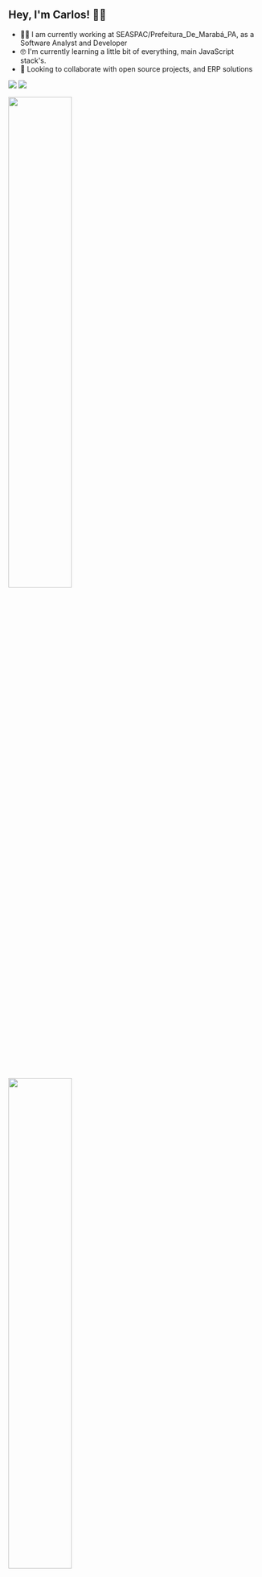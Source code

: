 ## Hey, I'm Carlos! 👨‍💻     


 - 👨‍💻 I am currently working at SEASPAC/Prefeitura_De_Marabá_PA, as a Software Analyst and Developer  
 - 🤓 I'm currently learning a little bit of everything, main JavaScript stack's. 
  - 👯 Looking to collaborate with open source projects, and ERP solutions 

  <a href="mailto:carlos.ti.infor@gmail.com" target="_blank"><img src="https://img.shields.io/badge/Gmail-D14836?style=for-the-badge&logo=gmail&logoColor=white" /><a/>
  <a href="https://www.linkedin.com/in/carlos-antonio-de-moura-lima-54398a65/" target="_blank"><img src="https://img.shields.io/badge/LinkedIn-0077B5?style=for-the-badge&logo=linkedin&logoColor=white" /><a/>
   

  
    
<img width="50%"  src="https://github-readme-stats.vercel.app/api?username=Carlosjw&theme=radical&hide=prs,issues,contribs&show_icons=true&PAT_1" />

<img width="50%" src="https://github-readme-stats.vercel.app/api/top-langs/?username=Carlosjw&layout=compact&theme=radical&PAT_1" />
   

   
<!-- [![Top Langs](https://github-readme-stats.vercel.app/api/top-langs/?username=jocgsousa&layout=compact)](https://github.com/anuraghazra/github-readme-stats) -->
    
<!-- [![Anurag's GitHub stats](https://github-readme-stats.vercel.app/api?username=jocgsousa)](https://github.com/anuraghazra/github-readme-stats) -->

<!-- <img width="50%"  src="https://github-readme-stats.vercel.app/api?username=jocgsousa&theme=radical" /> -->
 
<!-- <img width="50%" src="https://github-readme-stats.vercel.app/api/top-langs/?username=jocgsousa&theme=aura" /> -->
  
  
